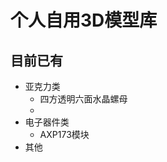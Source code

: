 <div center=align>
  <h1>个人自用3D模型库</h1>
</div>

<h2>目前已有</h2>

- 亚克力类
    - 四方透明六面水晶螺母
    - 
- 电子器件类
    - AXP173模块
- 其他
